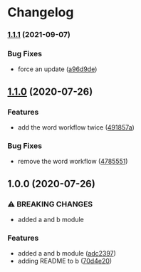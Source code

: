 # Changelog

### [1.1.1](https://www.github.com/bcoe/test-release-please/compare/b-v1.1.0...b-v1.1.1) (2021-09-07)


### Bug Fixes

* force an update ([a96d9de](https://www.github.com/bcoe/test-release-please/commit/a96d9de992997a2c23c84e1b71d056f45948ab69))

## [1.1.0](https://www.github.com/bcoe/test-release-please/compare/b-v1.0.0...v1.1.0) (2020-07-26)


### Features

* add the word workflow twice ([491857a](https://www.github.com/bcoe/test-release-please/commit/491857a53217a1bff25d588dd3442ece2e841f7e))


### Bug Fixes

* remove the word workflow ([4785551](https://www.github.com/bcoe/test-release-please/commit/47855517fdbd425491280a17df96c3d56aa98a96))

## 1.0.0 (2020-07-26)


### ⚠ BREAKING CHANGES

* added a and b module

### Features

* added a and b module ([adc2397](https://www.github.com/bcoe/test-release-please/commit/adc23978457310dd7b97b238bae2dc1030df2afa))
* adding README to b ([70d4e20](https://www.github.com/bcoe/test-release-please/commit/70d4e20a2ab3dbaadacdc76e1d2f6430cb8c0562))
